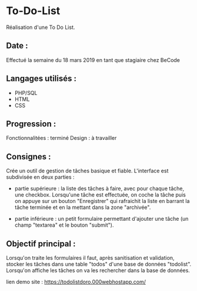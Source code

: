 # To-Do-List

Réalisation d'une To Do List.


## Date :

Effectué la semaine du 18 mars 2019 en tant que stagiaire chez BeCode

## Langages utilisés :

+ PHP/SQL
+ HTML
+ CSS


## Progression :

Fonctionnalitées : terminé
Design : à travailler

## Consignes :

Crée un outil de gestion de tâches basique et fiable. L'interface est subdivisée en deux parties :

+ partie supérieure : la liste des tâches à faire, avec pour chaque tâche,   une checkbox. Lorsqu'une tâche est effectuée, on coche la tâche puis on appuye sur un bouton "Enregistrer" qui rafraichit la liste en barrant la tâche terminée et en la mettant dans la zone "archivée".

+ partie inférieure : un petit formulaire permettant d'ajouter une tâche (un champ "textarea" et le bouton "submit").

## Objectif principal :

Lorsqu'on traite les formulaires il faut, après sanitisation et validation, stocker les tâches dans une table "todos" d'une base de données "todolist".
Lorsqu'on affiche les tâches on va les rechercher dans la base de données.

lien demo site : https://todolistdoro.000webhostapp.com/
